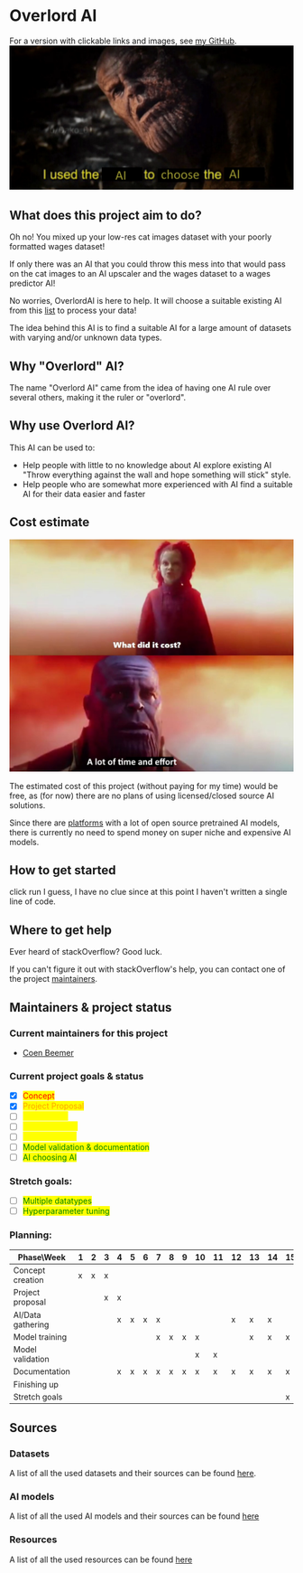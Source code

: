 # Overlord AI
For a version with clickable links and images, see [my GitHub](https://github.com/CoenBeemer/AI/blob/personalProject/doc/README.md).
![I used the AI to choose the AI](../data/images/i-used-the-ai-to-choose-the-ai.png)

## What does this project aim to do?
Oh no! You mixed up your low-res cat images dataset with your poorly formatted wages dataset! 

If only there was an AI that you could throw this mess into that would pass on the cat images to an AI upscaler and the wages dataset to a wages predictor AI!

No worries, OverlordAI is here to help. It will choose a suitable existing AI from this [list](../data/models/SOURCES.md) to process your data!

The idea behind this AI is to find a suitable AI for a large amount of datasets with varying and/or unknown data types. 

## Why "Overlord" AI?
The name "Overlord AI" came from the idea of having one AI rule over several others, making it the ruler or "overlord".

## Why use Overlord AI?
This AI can be used to:
- Help people with little to no knowledge about AI explore existing AI "Throw everything against the wall and hope something will stick" style.
- Help people who are somewhat more experienced with AI find a suitable AI for their data easier and faster

## Cost estimate
![](../data/images/what_did_it_cost.jpg)

The estimated cost of this project (without paying for my time) would be free, as (for now) there are no plans of using licensed/closed source AI solutions.

Since there are [platforms](https://modelzoo.co/) with a lot of open source pretrained AI models, there is currently no need to spend money on super niche and expensive AI models.

## How to get started
click run I guess, I have no clue since at this point I haven't written a single line of code.

## Where to get help
Ever heard of stackOverflow? Good luck.

If you can't figure it out with stackOverflow's help, you can contact one of the project [maintainers](#current-maintainers-for-this-project).

## Maintainers & project status
### Current maintainers for this project
 - [Coen Beemer](maintainers/CoenBeemer.md)

### Current project goals & status
* [x] <mark style="color:red;">Concept</mark>
* [x] <mark style="color:orange;">Project Proposal</mark>
* [ ] <mark style="color:yellow;">AI gathering</mark>
* [ ] <mark style="color:yellow;">Data gathering</mark>
* [ ] <mark style="color:yellow;">Model training</mark>
* [ ] <mark style="color:green;">Model validation & documentation</mark>
* [ ] <mark style="color:green;">AI choosing AI</mark>

### Stretch goals:
* [ ] <mark style="color:green;">Multiple datatypes</mark>
* [ ] <mark style="color:green;">Hyperparameter tuning</mark>

### Planning:
| Phase\Week        	| 1 	| 2 	| 3 	| 4 	| 5 	| 6 	| 7 	| 8 	| 9 	| 10 	| 11 	| 12 	| 13 	| 14 	| 15 	| 16 	| 17 	| 18 	| 19 	| 20 	|
|-------------------	|---	|---	|---	|---	|---	|---	|---	|---	|---	|----	|----	|----	|----	|----	|----	|----	|----	|----	|----	|----	|
| Concept creation  	| x 	| x 	| x 	|   	|   	|   	|   	|   	|   	|    	|    	|    	|    	|    	|    	|    	|    	|    	|    	|    	|
| Project proposal  	|   	|   	| x 	| x 	|   	|   	|   	|   	|   	|    	|    	|    	|    	|    	|    	|    	|    	|    	|    	|    	|
| AI/Data gathering 	|   	|   	|   	| x 	| x 	| x 	| x 	|   	|   	|    	|    	| x  	| x  	| x  	|    	| x  	| x  	|    	|    	|    	|
| Model training    	|   	|   	|   	|   	|   	|   	| x 	| x 	| x 	| x  	|    	|    	| x  	| x  	| x  	|    	| x  	| x  	|    	|    	|
| Model validation  	|   	|   	|   	|   	|   	|   	|   	|   	|   	| x  	| x  	|    	|    	|    	|    	|    	|    	|    	|    	|    	|
| Documentation     	|   	|   	|   	| x 	| x 	| x 	| x 	| x 	| x 	| x  	| x  	| x  	| x  	| x  	| x  	| x  	| x  	| x  	| x  	| x  	|
| Finishing up      	|   	|   	|   	|   	|   	|   	|   	|   	|   	|    	|    	|    	|    	|    	|    	| x  	| x  	| x  	| x  	| x  	|
| Stretch goals     	|   	|   	|   	|   	|   	|   	|   	|   	|   	|    	|    	|    	|    	|    	| x  	| x  	| x  	| x  	|    	|    	|


## Sources
### Datasets
A list of all the used datasets and their sources can be found [here](../data/datasets/SOURCES.md).
### AI models
A list of all the used AI models and their sources can be found [here](../data/models/SOURCES.md)
### Resources
A list of all the used resources can be found [here](RESOURCES.md)
